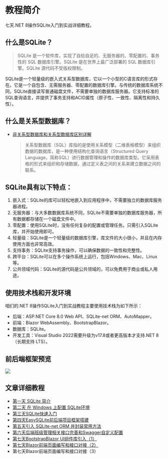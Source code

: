 # 教程简介

七天.NET 8操作SQLite入门到实战详细教程。

## 什么是SQLite？

> SQLite 是一个软件库，实现了自给自足的、无服务器的、零配置的、事务性的 SQL 数据库引擎。SQLite 是在世界上最广泛部署的 SQL 数据库引擎。SQLite 源代码不受版权限制。

SQLite是一个轻量级的嵌入式关系型数据库，它以一个小型的C语言库的形式存在。它是一个自包含、无需服务器、零配置的数据库引擎。与传统的数据库系统不同，SQLite直接读写普通磁盘文件，不需要单独的数据库服务器。它支持标准的SQL查询语言，并提供了事务支持和ACID属性（原子性、一致性、隔离性和持久性）。

## 什么是关系型数据库？

- [非关系型数据库和关系型数据库区别详解](https://mp.weixin.qq.com/s/EL3KvDii2_Z8E5Ji0xQ_8Q)
  
  > 关系型数据库（SQL）库指的是使用关系模型（二维表格模型）来组织数据的数据库，是一种使用结构化查询语言（Structured Query Language，简称SQL）进行数据管理和操作的数据库类型。它采用表格的形式来组织和存储数据，通过定义表之间的关系来建立数据之间的联系。

## SQLite具有以下特点：

1. 嵌入式：SQLite的库可以轻松地嵌入到应用程序中，不需要独立的数据库服务器进程。
2. 无服务器：与大多数数据库系统不同，SQLite不需要单独的数据库服务器，所有数据都存储在一个磁盘文件中。
3. 零配置：使用SQLite时，没有任何复杂的配置或管理任务。只需引入SQLite库，并开始使用即可。
4. 轻量级：SQLite是一个轻量级的数据库引擎，库文件的大小很小，并且在内存使用方面也非常高效。
5. 支持事务：SQLite支持事务操作，可以确保数据的一致性和完整性。
6. 跨平台：SQLite可以在多个操作系统上运行，包括Windows、Mac、Linux等。
7. 公共领域代码：SQLite的源代码是公共领域的，可以免费用于商业或私人用途。

## 使用技术栈和开发环境

咱们的.NET 8操作SQLite入门到实战教程主要使用技术栈为如下所示：

- 后端：ASP.NET Core 8.0 Web API、SQLite-net ORM、AutoMapper。
- 前端：Blazor WebAssembly、BootstrapBlazor。
- 数据库：SQLite。
- 开发工具：Visual Studio 2022需要升级为v17.8或者更高版本才支持.NET 8（长期支持 LTS）。

## 前后端框架预览

![](https://files.mdnice.com/user/16275/477ac075-b405-45c1-bd83-d740fe4384b9.png)

## 文章详细教程

- [第一天 SQLite 简介](https://mp.weixin.qq.com/s/wCKjqDv2hpvsu-01meSMNA)
- [第二天 在 Windows 上配置 SQLite环境](https://mp.weixin.qq.com/s/fbsLOfE1gQLG3OPpz3UZMA)
- [第三天SQLite快速入门](https://mp.weixin.qq.com/s/wgMDqIdaQsMfOuiLl07ggw)
- [第四天EasySQLite前后端项目框架搭建](https://mp.weixin.qq.com/s/RTqRsTrzn7LdTBcMmBtkVw)
- [第五天引入 SQLite-net ORM 并封装常用方法](https://mp.weixin.qq.com/s/RIT7HnPlrLg5KFtJ6a_Biw)
- [第六天后端班级管理相关接口完善和Swagger自定义配置](https://mp.weixin.qq.com/s/dI6tb7WtOyB6p1iqYraH5g)
- [第七天BootstrapBlazor UI组件库引入（1）](https://mp.weixin.qq.com/s/UIeKSqym8ibLRvDwra8aww)
- [第七天Blazor前端页面编写和接口对接（2）](https://mp.weixin.qq.com/s/lpXu5Hx_3F7nf970iBo-5A)
- 第七天Blazor前端页面编写和接口对接（3）

